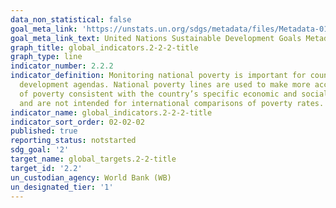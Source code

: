 ```yaml
---
data_non_statistical: false
goal_meta_link: 'https://unstats.un.org/sdgs/metadata/files/Metadata-01-02-01.pdf '
goal_meta_link_text: United Nations Sustainable Development Goals Metadata (PDF 98.2 KB)
graph_title: global_indicators.2-2-2-title
graph_type: line
indicator_number: 2.2.2
indicator_definition: Monitoring national poverty is important for country-specific
  development agendas. National poverty lines are used to make more accurate estimates
  of poverty consistent with the country’s specific economic and social circumstances,
  and are not intended for international comparisons of poverty rates.
indicator_name: global_indicators.2-2-2-title
indicator_sort_order: 02-02-02
published: true
reporting_status: notstarted
sdg_goal: '2'
target_name: global_targets.2-2-title
target_id: '2.2'
un_custodian_agency: World Bank (WB)
un_designated_tier: '1'
---
```

